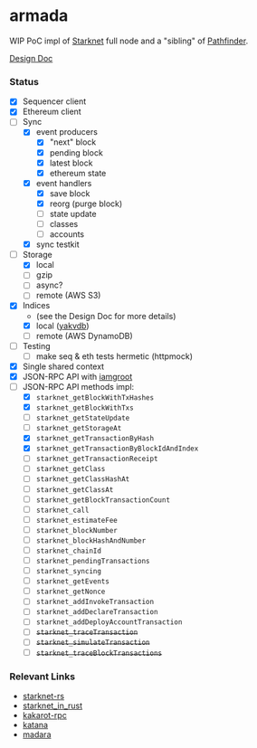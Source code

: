 # armada

WIP PoC impl of [Starknet](https://www.starknet.io/en) full node and a "sibling" of [Pathfinder](https://github.com/eqlabs/pathfinder).

[Design Doc](/doc/design-doc.md)

### Status

- [x] Sequencer client
- [x] Ethereum client
- [ ] Sync
  - [x] event producers
    - [x] "next" block
    - [x] pending block
    - [x] latest block
    - [x] ethereum state
  - [x] event handlers
    - [x] save block
    - [x] reorg (purge block)
    - [ ] state update
    - [ ] classes
    - [ ] accounts
  - [x] sync testkit
- [ ] Storage
  - [x] local
  - [ ] gzip
  - [ ] async?
  - [ ] remote (AWS S3)
- [x] Indices
  - (see the Design Doc for more details)
  - [x] local ([yakvdb](https://github.com/sergey-melnychuk/yakvdb))
  - [ ] remote (AWS DynamoDB)
- [ ] Testing
  - [ ] make seq & eth tests hermetic (httpmock)
- [x] Single shared context
- [x] JSON-RPC API with [iamgroot](https://github.com/sergey-melnychuk/iamgroot)
- [ ] JSON-RPC API methods impl:
  - [x] `starknet_getBlockWithTxHashes`
  - [x] `starknet_getBlockWithTxs`
  - [ ] `starknet_getStateUpdate`
  - [ ] `starknet_getStorageAt`
  - [x] `starknet_getTransactionByHash`
  - [x] `starknet_getTransactionByBlockIdAndIndex`
  - [ ] `starknet_getTransactionReceipt`
  - [ ] `starknet_getClass`
  - [ ] `starknet_getClassHashAt`
  - [ ] `starknet_getClassAt`
  - [ ] `starknet_getBlockTransactionCount`
  - [ ] `starknet_call`
  - [ ] `starknet_estimateFee`
  - [ ] `starknet_blockNumber`
  - [ ] `starknet_blockHashAndNumber`
  - [ ] `starknet_chainId`
  - [ ] `starknet_pendingTransactions`
  - [ ] `starknet_syncing`
  - [ ] `starknet_getEvents`
  - [ ] `starknet_getNonce`
  - [ ] `starknet_addInvokeTransaction`
  - [ ] `starknet_addDeclareTransaction`
  - [ ] `starknet_addDeployAccountTransaction`
  - [ ] ~~`starknet_traceTransaction`~~
  - [ ] ~~`starknet_simulateTransaction`~~
  - [ ] ~~`starknet_traceBlockTransactions`~~

### Relevant Links

- [starknet-rs](https://github.com/xJonathanLEI/starknet-rs)
- [starknet_in_rust](https://github.com/lambdaclass/starknet_in_rust)
- [kakarot-rpc](https://github.com/kkrt-labs/kakarot-rpc)
- [katana](https://github.com/dojoengine/katana)
- [madara](https://github.com/keep-starknet-strange/madara)
